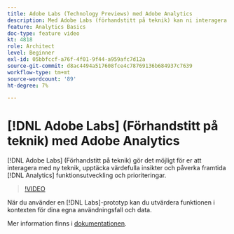 ```yaml
---
title: Adobe Labs (Technology Previews) med Adobe Analytics
description: Med Adobe Labs (förhandstitt på teknik) kan ni interagera med nya tekniker, upptäcka värdefulla insikter och påverka framtida utveckling och prioriteringar av analysfunktioner.
feature: Analytics Basics
doc-type: feature video
kt: 4818
role: Architect
level: Beginner
exl-id: 05bbfccf-a76f-4f01-9f44-a959afc7d12a
source-git-commit: d8ac4494a517608fce4c78769136b684937c7639
workflow-type: tm+mt
source-wordcount: '89'
ht-degree: 7%

---
```


# [!DNL Adobe Labs] (Förhandstitt på teknik) med Adobe Analytics

[!DNL Adobe Labs] (Förhandstitt på teknik) gör det möjligt för er att interagera med ny teknik, upptäcka värdefulla insikter och påverka framtida  [!DNL Analytics] funktionsutveckling och prioriteringar.

>[!VIDEO](https://video.tv.adobe.com/v/32841/?quality=12)

När du använder en [!DNL Labs]-prototyp kan du utvärdera funktionen i kontexten för dina egna användningsfall och data.

Mer information finns i [dokumentationen](https://experienceleague.adobe.com/docs/analytics/analyze/tech-previews/overview.html).
